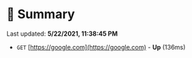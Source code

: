 # 📖 Summary
Last updated: **5/22/2021, 11:38:45 PM**

- `GET` [https://google.com](https://google.com) - **Up** (136ms)
